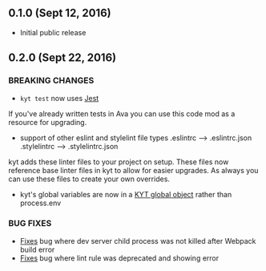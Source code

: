 
## 0.1.0 (Sept 12, 2016)

* Initial public release

## 0.2.0 (Sept 22, 2016)


### BREAKING CHANGES
* `kyt test` now uses [Jest](https://github.com/NYTimes/kyt/commit/55d51626405cb2be3046cc78e38d285e8116d1a3)

If you've already written tests in Ava you can use this code mod as a resource for upgrading.

* support of other eslint and stylelint file types
.eslintrc --> .eslintrc.json
.stylelintrc --> .stylelintrc.json

kyt adds these linter files to your project on setup. These files now reference base linter files in kyt to allow for easier upgrades. As always you can use these files to create your own overrides.

* kyt's global variables are now in a [KYT global object](https://github.com/NYTimes/kyt/commit/4d934378c9271b9b4115e42619d78fcc09ea2d7c) rather than process.env

### BUG FIXES
* [Fixes](https://github.com/NYTimes/kyt/commit/af786d7b9a7d2b0834bdaa2b20be7b9268656934) bug where dev server child process was not killed after Webpack build error
* [Fixes](https://github.com/NYTimes/kyt/commit/2d72505e89f5abd04357aa7c758894f9f8f4cef2) bug where lint rule was deprecated and showing error
